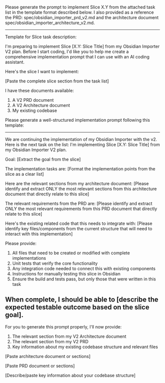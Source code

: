 Please generate the prompt to implement Slice X.Y from the attached task list in the template format described below. I also provided as a reference the PRD: spec/obsidian_importer_prd_v2.md and the architecture document spec/obsidian_importer_architecture_v2.md.

---

Template for Slice task description:

I'm preparing to implement Slice [X.Y: Slice Title] from my Obsidian Importer V2 plan. Before I start coding, I'd like you to help me create a comprehensive implementation prompt that I can use with an AI coding assistant.

Here's the slice I want to implement:

[Paste the complete slice section from the task list]

I have these documents available:
1. A V2 PRD document
2. A V2 Architecture document
3. My existing codebase

Please generate a well-structured implementation prompt following this template:

---
We are continuing the implementation of my Obsidian Importer with the v2. Here is the next task on the list:
I'm implementing Slice [X.Y: Slice Title] from my Obsidian Importer V2 plan.

Goal: [Extract the goal from the slice]

The implementation tasks are:
[Format the implementation points from the slice as a clear list]

Here are the relevant sections from my architecture document:
[Please identify and extract ONLY the most relevant sections from this architecture document that directly relate to this slice]

The relevant requirements from the PRD are:
[Please identify and extract ONLY the most relevant requirements from this PRD document that directly relate to this slice]

Here's the existing related code that this needs to integrate with:
[Please identify key files/components from the current structure that will need to interact with this implementation]

Please provide:
1. All files that need to be created or modified with complete implementations
2. Unit tests that verify the core functionality
3. Any integration code needed to connect this with existing components
4. Instructions for manually testing this slice in Obsidian
5. Ensure the build and tests pass, but only those that were written in this task

When complete, I should be able to [describe the expected testable outcome based on the slice goal].
---

For you to generate this prompt properly, I'll now provide:
1. The relevant section from my V2 Architecture document
2. The relevant section from my V2 PRD
3. Key information about my existing codebase structure and relevant files

[Paste architecture document or sections]

[Paste PRD document or sections]

[Describe/paste key information about your codebase structure]